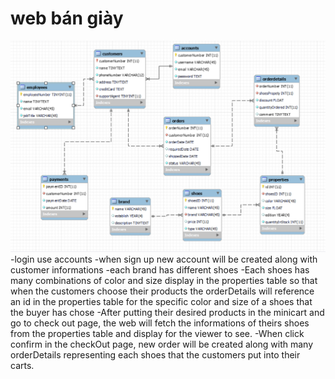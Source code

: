 # web bán giày
![Alt text](public/css/images/database_picture.png)
-login use accounts
-when sign up new account will be created along with customer informations
-each brand has different shoes
-Each shoes has many combinations of color and size display in the properties table so that when the customers choose their products
the orderDetails will reference an id in the properties table for the specific color and size of a shoes that the buyer has chose
-After putting their desired products in the minicart and go to check out page, the web will fetch the informations of theirs shoes from the properties
table and display for the viewer to see.
-When click confirm in the checkOut page, new order will be created along with many orderDetails representing each shoes that the customers
put into their carts.